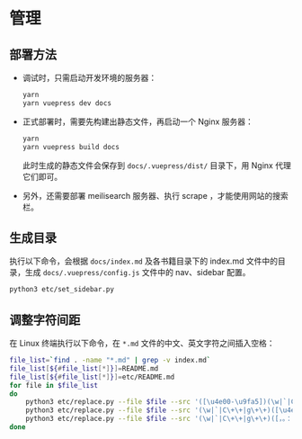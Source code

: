 # 管理

## 部署方法

- 调试时，只需启动开发环境的服务器：
  ```sh
  yarn
  yarn vuepress dev docs
  ```

- 正式部署时，需要先构建出静态文件，再启动一个 Nginx 服务器：
  ```sh
  yarn
  yarn vuepress build docs
  ```
  此时生成的静态文件会保存到 `docs/.vuepress/dist/` 目录下，用 Nginx 代理它们即可。

- 另外，还需要部署 meilisearch 服务器、执行 scrape ，才能使用网站的搜索栏。

## 生成目录

执行以下命令，会根据 `docs/index.md` 及各书籍目录下的 index.md 文件中的目录，生成 `docs/.vuepress/config.js` 文件中的 nav、sidebar 配置。
```sh
python3 etc/set_sidebar.py
```

## 调整字符间距

在 Linux 终端执行以下命令，在 `*.md` 文件的中文、英文字符之间插入空格：
```sh
file_list=`find . -name "*.md" | grep -v index.md`
file_list[${#file_list[*]}]=README.md
file_list[${#file_list[*]}]=etc/README.md
for file in $file_list
do
    python3 etc/replace.py --file $file --src '([\u4e00-\u9fa5])(\w|`|C\+\+|g\+\+)' --dst '$1 $2'
    python3 etc/replace.py --file $file --src '(\w|`|C\+\+|g\+\+)([\u4e00-\u9fa5])' --dst '$1 $2'
    python3 etc/replace.py --file $file --src '(\w|`|C\+\+|g\+\+)([，。：！？])'     --dst '$1 $2'
done
```
